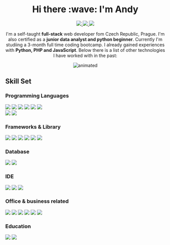 <h1 align='center'>Hi there :wave: I'm Andy</h1>


<div align='center'>
  <a href='https://www.linkedin.com/in/andreacsajka/'>
    <img src='https://img.shields.io/badge/LinkedIn-0077B5?style=for-the-badge&logo=linkedin&logoColor=white'>
   </a>
  <a href="mailto:csajka.andi@gmail.com">
    <img src='https://img.shields.io/badge/Gmail-D14836?style=for-the-badge&logo=gmail&logoColor=white'>
  </a>
  <a href=''>
    <img src='https://img.shields.io/badge/website-000000?style=for-the-badge&logo=About.me&logoColor=white'>
  </a>
</div>

<p align='center'>I'm a self-taught <strong>full-stack</strong> web developer fom Czech Republic, Prague. I'm also certified as a <strong>junior data analyst and python beginner</strong>. Currently I'm studiing a 3-month full time coding bootcamp. I already gained experiences with <strong>Python, PHP and JavaScript</strong>. Below there is a list of other technologies I have worked with in the past:</p> 

<p align='center'><img src='https://user-images.githubusercontent.com/100940898/187084696-46887cad-4a16-4cc6-9c12-039271591e56.gif' alt='animated'</p>


<h2>Skill Set</h2>

<h3>Programming Languages</h3>
<p>
  <a><img src='https://img.shields.io/badge/PHP-777BB4?style=for-the-badge&logo=php&logoColor=white'></a>
  <a><img src='https://img.shields.io/badge/JavaScript-323330?style=for-the-badge&logo=javascript&logoColor=F7DF1E'></a>
  <a><img src='https://img.shields.io/badge/Python-FFD43B?style=for-the-badge&logo=python&logoColor=blue'></a>
  <a><img src='https://img.shields.io/badge/Numpy-777BB4?style=for-the-badge&logo=numpy&logoColor=white'></a>
  <a><img src='https://img.shields.io/badge/Pandas-2C2D72?style=for-the-badge&logo=pandas&logoColor=white'></a>
  <a><img src='https://img.shields.io/badge/Plotly-239120?style=for-the-badge&logo=plotly&logoColor=white'></a>
  <br>
  <a><img src='https://img.shields.io/badge/HTML5-E34F26?style=for-the-badge&logo=html5&logoColor=white'></a>
  <a><img src='https://img.shields.io/badge/CSS3-1572B6?style=for-the-badge&logo=css3&logoColor=white'></a>
</p>
<h3>Frameworks & Library</h3>
<p>
  <a><img src='https://img.shields.io/badge/Angular-DD0031?style=for-the-badge&logo=angular&logoColor=white'></a>
  <a><img src='https://img.shields.io/badge/Bootstrap-563D7C?style=for-the-badge&logo=bootstrap&logoColor=white'></a>
  <a><img src='https://img.shields.io/badge/Laravel-FF2D20?style=for-the-badge&logo=laravel&logoColor=white'></a>
  <a><img src='https://img.shields.io/badge/React-20232A?style=for-the-badge&logo=react&logoColor=61DAFB'></a>
  <a><img src='https://img.shields.io/badge/Sass-CC6699?style=for-the-badge&logo=sass&logoColor=white'></a>
  <a><img src='https://img.shields.io/badge/Streamlit-FF4B4B?style=for-the-badge&logo=Streamlit&logoColor=white'></a>
</p>
<h3>Database</h3>
<p>
  <a><img src='https://img.shields.io/badge/MySQL-005C84?style=for-the-badge&logo=mysql&logoColor=white'></a>
  <a><img src='https://img.shields.io/badge/MariaDB-003545?style=for-the-badge&logo=mariadb&logoColor=white'></a>
</p>
<h3>IDE</h3>
<p>
  <a><img src='https://img.shields.io/badge/VSCode-0078D4?style=for-the-badge&logo=visual%20studio%20code&logoColor=white'></a>
  <a><img src='https://img.shields.io/badge/Colab-F9AB00?style=for-the-badge&logo=googlecolab&color=525252'></a>
  <a><img src='https://img.shields.io/badge/PyCharm-000000.svg?&style=for-the-badge&logo=PyCharm&logoColor=white'></a> 
</p>
<h3>Office & business related</h3>
<p>
  <a><img src='https://img.shields.io/badge/Jira-0052CC?style=for-the-badge&logo=Jira&logoColor=white'></a>
  <a><img src='https://img.shields.io/badge/Tableau-E97627?style=for-the-badge&logo=Tableau&logoColor=white'></a>
  <a><img src='https://img.shields.io/badge/SAP-0FAAFF?style=for-the-badge&logo=sap&logoColor=white'></a>
  <a><img src='https://img.shields.io/badge/Google%20Sheets-34A853?style=for-the-badge&logo=google-sheets&logoColor=white'></a>
  <a><img src='https://img.shields.io/badge/LibreOffice-18A303?style=for-the-badge&logo=LibreOffice&logoColor=white'></a>
  <a><img src='https://img.shields.io/badge/Microsoft_Excel-217346?style=for-the-badge&logo=microsoft-excel&logoColor=white'></a>  
</p>
<h3>Education</h3>
<p>
  <a><img src='https://img.shields.io/badge/freecodecamp-27273D?style=for-the-badge&logo=freecodecamp&logoColor=white'></a>
  <a><img src='https://img.shields.io/badge/MDN_Web_Docs-black?style=for-the-badge&logo=mdnwebdocs&logoColor=white'></a>
</p> 

